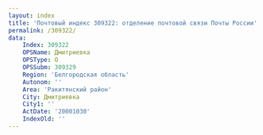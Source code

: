 ```yaml
---
layout: index
title: 'Почтовый индекс 309322: отделение почтовой связи Почты России'
permalink: /309322/
data:
    Index: 309322
    OPSName: Дмитриевка
    OPSType: О
    OPSSubm: 309329
    Region: 'Белгородская область'
    Autonom: ''
    Area: 'Ракитянский район'
    City: Дмитриевка
    City1: ''
    ActDate: '20001030'
    IndexOld: ''
---
```

